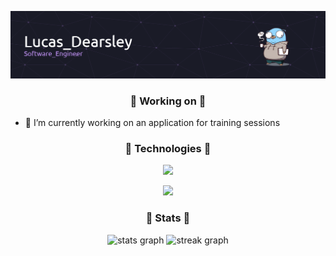 ![Header](./github-header-image.png)

<h3 align="center">🤔 Working on 🤔</h3>

- 🔭 I’m currently working on an application for training sessions

<h3 align="center" >🧰 Technologies 🧰</h3>

<p align="center">
  <a href="https://skillicons.dev">
    <img src="https://skillicons.dev/icons?i=git,docker,neovim,apple,py,terraform,mongodb,gcp" />
  </a>
</p>

<p align="center"></p>
<p align="center">
  <a href="https://skillicons.dev">
    <img src="https://skillicons.dev/icons?i=go,react" />
  </a>
</p>

<h3 align="center">🧰 Stats 🧰</h3>

<div align="center">
  <img src="https://github-readme-stats.vercel.app/api?username=ldearsley2&hide_title=false&hide_rank=true&rank_icon=github&show_icons=true&include_all_commits=true&count_private=true&disable_animations=false&theme=tokyonight&locale=en&hide_border=false&order=1&custom_title=Github%20Stats" alt="stats graph"/>
  <img src="https://streak-stats.demolab.com?user=ldearsley2&locale=en&mode=daily&theme=tokyonight&hide_border=false&border_radius=5&order=3" alt="streak graph"  />
</div>

###
